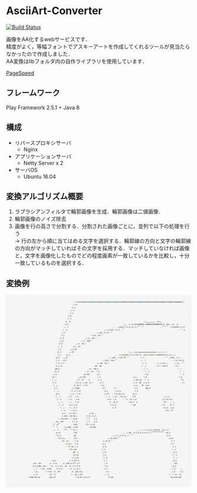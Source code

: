 # AsciiArt-Converter
[![Build Status](https://travis-ci.org/SoichiSumi/AsciiArtConverter-WebApp.svg?branch=master)](https://travis-ci.org/SoichiSumi/AsciiArtConverter-WebApp)


画像をAA化するwebサービスです．<br>
精度がよく，等幅フォントでアスキーアートを作成してくれるツールが見当たらなかったので作成しました．<br>
AA変換はlibフォルダ内の自作ライブラリを使用しています．

[PageSpeed](http://ur0.work/tjhH)

## フレームワーク
Play Framework 2.5.1 + Java 8

## 構成
+ リバースプロキシサーバ
  + Nginx
+ アプリケーションサーバ
  + Netty Server x 2 
+ サーバOS
  + Ubuntu 16.04

## 変換アルゴリズム概要
1. ラプラシアンフィルタで輪郭画像を生成．輪郭画像は二値画像．
2. 輪郭画像のノイズ除去
3. 画像を行の高さで分割する．分割された画像ごとに，並列で以下の処理を行う<br>
  → 行の左から順に当てはめる文字を選択する．輪郭線の方向と文字の輪郭線の方向がマッチしていればその文字を採用する．マッチしていなければ画像と，文字を画像化したものでどの程度画素が一致しているかを比較し，十分一致しているものを選択する．

## 変換例
![image](sample.png)
